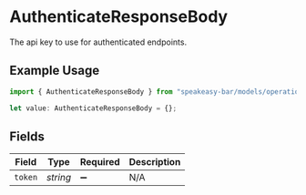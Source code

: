 # AuthenticateResponseBody

The api key to use for authenticated endpoints.

## Example Usage

```typescript
import { AuthenticateResponseBody } from "speakeasy-bar/models/operations";

let value: AuthenticateResponseBody = {};
```

## Fields

| Field              | Type               | Required           | Description        |
| ------------------ | ------------------ | ------------------ | ------------------ |
| `token`            | *string*           | :heavy_minus_sign: | N/A                |